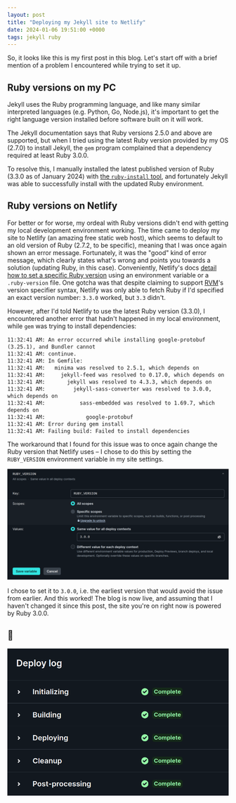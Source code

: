 ```yaml
---
layout: post
title: "Deploying my Jekyll site to Netlify"
date: 2024-01-06 19:51:00 +0000
tags: jekyll ruby
---
```


So, it looks like this is my first post in this blog. Let's start off with a brief mention of a problem I encountered while trying to set it up.

## Ruby versions on my PC

Jekyll uses the Ruby programming language, and like many similar interpreted languages (e.g. Python, Go, Node.js), it's important to get the right language version installed before software built on it will work.

The Jekyll documentation says that Ruby versions 2.5.0 and above are supported, but when I tried using the latest Ruby version provided by my OS (2.7.0) to install Jekyll, the `gem` program complained that a dependency required at least Ruby 3.0.0.

To resolve this, I manually installed the latest published version of Ruby (3.3.0 as of January 2024) with [the `ruby-install` tool](https://github.com/postmodern/ruby-install), and fortunately Jekyll was able to successfully install with the updated Ruby environment.

## Ruby versions on Netlify

For better or for worse, my ordeal with Ruby versions didn't end with getting my local development environment working. The time came to deploy my site to Netlify (an amazing free static web host), which seems to default to an old version of Ruby (2.7.2, to be specific), meaning that I was once again shown an error message. Fortunately, it was the "good" kind of error message, which clearly states what's wrong and points you towards a solution (updating Ruby, in this case). Conveniently, Netlify's docs [detail how to set a specific Ruby version](https://docs.netlify.com/configure-builds/manage-dependencies/#ruby) using an environment variable or a `.ruby-version` file. One gotcha was that despite claiming to support [RVM](https://github.com/rvm/rvm)'s version specifier syntax, Netlify was only able to fetch Ruby if I'd specified an exact version number: `3.3.0` worked, but `3.3` didn't.

However, after I'd told Netlify to use the latest Ruby version (3.3.0), I encountered another error that hadn't happened in my local environment, while `gem` was trying to install dependencies:

```none
11:32:41 AM: An error occurred while installing google-protobuf (3.25.1), and Bundler cannot
11:32:41 AM: continue.
11:32:41 AM: In Gemfile:
11:32:41 AM:   minima was resolved to 2.5.1, which depends on
11:32:41 AM:     jekyll-feed was resolved to 0.17.0, which depends on
11:32:41 AM:       jekyll was resolved to 4.3.3, which depends on
11:32:41 AM:         jekyll-sass-converter was resolved to 3.0.0, which depends on
11:32:41 AM:           sass-embedded was resolved to 1.69.7, which depends on
11:32:41 AM:             google-protobuf
11:32:41 AM: Error during gem install
11:32:41 AM: Failing build: Failed to install dependencies
```

The workaround that I found for this issue was to once again change the Ruby version that Netlify uses &ndash; I chose to do this by setting the `RUBY_VERSION` environment variable in my site settings.

![A screenshot of the environment variables site config section in Netlify, showing the RUBY_VERSION variable being assigned a value of 3.0.0](/assets/2024-01-06-netlify-setting-env.png)

I chose to set it to `3.0.0`, i.e. the earliest version that would avoid the issue from earlier. And this worked! The blog is now live, and assuming that I haven't changed it since this post, the site you're on right now is powered by Ruby 3.0.0.

## 🎉

![Alt text](/assets/2024-01-06-netlify-successfull-deploy-log.png)
